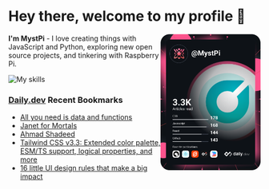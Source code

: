 # Hey there, welcome to my profile 👋

<a href="https://app.daily.dev/MystPi"><img src="https://github.com/MystPi/MystPi/blob/main/devcard.svg" width="200" alt="MystPi's Dev Card" align="right"/></a>

**I'm MystPi** - I love creating things with JavaScript and Python, exploring new open source projects, and tinkering with Raspberry Pi.

![My skills](https://skillicons.dev/icons?i=svelte,ts,js,html,css,raspberrypi,tailwind)

### [Daily.dev](https://daily.dev) Recent Bookmarks
<!-- daily.dev BOOKMARKS:START -->
- [All you need is data and functions](https://app.daily.dev/posts/iOiGIPlP6?utm_source=rss&utm_medium=bookmarks&utm_campaign=Itr6mLfRdMms0HCyePtl9)
- [Janet for Mortals](https://app.daily.dev/posts/PpsBjbws7?utm_source=rss&utm_medium=bookmarks&utm_campaign=Itr6mLfRdMms0HCyePtl9)
- [Ahmad Shadeed](https://app.daily.dev/posts/GCtNrqpWO?utm_source=rss&utm_medium=bookmarks&utm_campaign=Itr6mLfRdMms0HCyePtl9)
- [Tailwind CSS v3.3: Extended color palette, ESM/TS support, logical properties, and more](https://app.daily.dev/posts/4SqiTmfGT?utm_source=rss&utm_medium=bookmarks&utm_campaign=Itr6mLfRdMms0HCyePtl9)
- [16 little UI design rules that make a big impact](https://app.daily.dev/posts/9KvBp6poj?utm_source=rss&utm_medium=bookmarks&utm_campaign=Itr6mLfRdMms0HCyePtl9)
<!-- daily.dev BOOKMARKS:END -->
